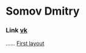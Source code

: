 
# Somov Dmitry
### Link [vk](https://vk.com/somov_dmitriy "VK")
......
[First layout](https://dmsomov.github.io/My_maket/my_maket/ "Мой первый макет")

